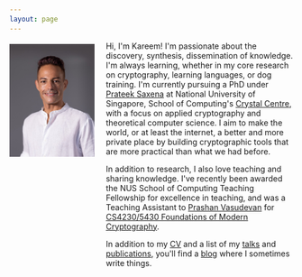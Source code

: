 ```yaml
---
layout: page
---
```


<img width="30%" style="float: left; margin: 5px 20px 50% 0;" src="/assets/kms.jpeg" />
<!-- ![Kareem Shehata Profile Photo](/assets/kms.jpeg) -->

Hi, I'm Kareem! I'm passionate about the discovery, synthesis,
dissemination of knowledge. I'm always learning, whether in my core
research on cryptography, learning languages, or dog training. I'm
currently pursuing a PhD under [Prateek
Saxena](https://www.comp.nus.edu.sg/~prateeks/) at National
University of Singapore, School of Computing's [Crystal
Centre](https://www.crystal.comp.nus.edu.sg/), with a focus on
applied cryptography and theoretical computer science. I aim to make
the world, or at least the internet, a better and more private place
by building cryptographic tools that are more practical than what we
had before.

In addition to research, I also love teaching and sharing knowledge.
I've recently been awarded the NUS School of Computing Teaching
Fellowship for excellence in teaching, and was a Teaching Assistant
to [Prashan
Vasudevan](https://www.comp.nus.edu.sg/~prashant/research.html) for
[CS4230/5430 Foundations of Modern
Cryptography](https://www.comp.nus.edu.sg/~prashant/teaching/CS5430/).

In addition to my [CV](/cv/) and a list of my [talks](/talks/) and
[publications](/publications/), you'll find a [blog](/blog/) where I sometimes
write things.
